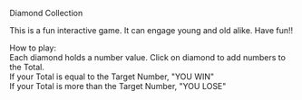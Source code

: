 Diamond Collection

This is a fun interactive game. It can engage young and old alike. Have fun!!

How to play: <br>
				Each diamond holds a number value. Click on diamond to add numbers to the Total. <br>
				If your Total is equal to the Target Number, "YOU WIN" <br>
				If your Total is more than the Target Number, "YOU LOSE" <br>
        
        
